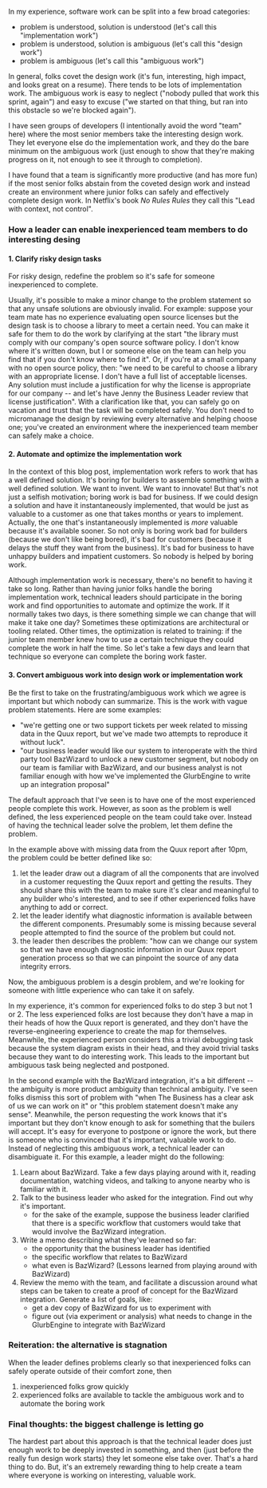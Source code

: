 In my experience, software work can be split into a few broad categories:

- problem is understood, solution is understood (let's call this "implementation
  work")
- problem is understood, solution is ambiguous (let's call this "design work")
- problem is ambiguous (let's call this "ambiguous work")

In general, folks covet the design work (it's fun, interesting, high impact, and
looks great on a resume). There tends to be lots of implementation work. The
ambiguous work is easy to neglect ("nobody pulled that work this sprint, again")
and easy to excuse ("we started on that thing, but ran into this obstacle so
we're blocked again").

I have seen groups of developers (I intentionally avoid the word "team" here)
where the most senior members take the interesting design work. They let
everyone else do the implementation work, and they do the bare minimum on the
ambiguous work (just enough to show that they're making progress on it, not
enough to see it through to completion).

I have found that a team is significantly more productive (and has more fun) if
the most senior folks abstain from the coveted design work and instead create an
environment where junior folks can safely and effectively complete design work.
In Netflix's book *No Rules Rules* they call this "Lead with context, not
control".

### How a leader can enable inexperienced team members to do interesting desing

#### 1. Clarify risky design tasks

For risky design, redefine the problem so it's safe for someone inexperienced to complete.

Usually, it's possible to make a minor change to the problem statement so that any
unsafe solutions are obviously invalid. For example: suppose your team mate has
no experience evaluating open source licenses but the design task is to choose a
library to meet a certain need. You can make it safe for them to do the work by
clarifying at the start "the library must comply with our company's open source
software policy. I don't know where it's written down, but I or someone else on
the team can help you find that if you don't know where to find it". Or, if
you're at a small company with no open source policy, then: "we need to be
careful to choose a library with an appropriate license. I don't have a full
list of acceptable licenses. Any solution must include a justification for why
the license is appropriate for our company -- and let's have Jenny the Business
Leader review that license justification". With a clarification like that, you
can safely go on vacation and trust that the task will be completed safely. You
don't need to micromanage the design by reviewing every alternative and helping
choose one; you've created an environment where the inexperienced team member
can safely make a choice.

#### 2. Automate and optimize the implementation work

In the context of this blog post, implementation work refers to work that has a
well defined solution. It's boring for builders to assemble something with a
well defined solution. We want to invent. We want to innovate! But that's not
just a selfish motivation; boring work is bad for business. If we could design a
solution and have it instantaneously implemented, that would be just as valuable
to a customer as one that takes months or years to implement. Actually, the one
that's instantaneously implemented is *more* valuable because it's available
sooner. So not only is boring work bad for builders (because we don't like being
bored), it's bad for customers (because it delays the stuff they want from the
business). It's bad for business to have unhappy builders and impatient
customers. So nobody is helped by boring work.

Although implementation work is necessary, there's no benefit to having it take
so long. Rather than having junior folks handle the boring implementation work,
technical leaders should participate in the boring work and find opportunities
to automate and optimize the work. If it normally takes two days, is there
something simple we can change that will make it take one day? Sometimes these
optimizations are architectural or tooling related. Other times, the
optimization is related to training: if the junior team member knew how to use
a certain technique they could complete the work in half the time. So let's take
a few days and learn that technique so everyone can complete the boring work
faster.

#### 3. Convert ambiguous work into design work or implementation work

Be the first to take on the frustrating/ambiguous work which we agree is
important but which nobody can summarize. This is the work with vague problem
statements. Here are some examples:
 - "we're getting one or two support tickets per week related to missing data in
   the Quux report, but we've made two attempts to reproduce it without luck". 
 - "our business leader would like our system to interoperate with the third
   party tool BazWizard to unlock a new customer segment, but nobody on our team
   is familiar with BazWizard, and our business analyst is not familiar enough
   with how we've implemented the GlurbEngine to write up an integration
   proposal"

The default approach that I've seen is to have one of the most experienced
people complete this work. However, as soon as the problem is well defined,
the less experienced people on the team could take over. Instead of having the
technical leader solve the problem, let them define the problem.

In the example above with missing data from the Quux report after 10pm, the
problem could be better defined like so:

1. let the leader draw out a diagram of all the components that are involved in
   a customer requesting the Quux report and getting the results. They should
   share this with the team to make sure it's clear and meaningful to any
   builder who's interested, and to see if other experienced folks have anything
   to add or correct.
2. let the leader identify what diagnostic information is available between the
   different components. Presumably some is missing because several people
   attempted to find the source of the problem but could not.
3. the leader then describes the problem: "how can we change our system so that
   we have enough diagnostic information in our Quux report generation process
   so that we can pinpoint the source of any data integrity errors.

Now, the ambiguous problem is a desgin problem, and we're looking for someone
with little experience who can take it on safely.

In my experience, it's common for experienced folks to do step 3 but not 1 or 2.
The less experienced folks are lost because they don't have a map in their heads
of how the Quux report is generated, and they don't have the reverse-engineering
experience to create the map for themselves. Meanwhile, the experienced person
considers this a trivial debugging task because the system diagram exists in
their head, and they avoid trivial tasks because they want to do interesting
work. This leads to the important but ambiguous task being neglected and
postponed.

In the second example with the BazWizard integration, it's a bit different --
the ambiguity is more product ambiguity than technical ambiguity. I've seen
folks dismiss this sort of problem with "when The Business has a clear ask of us
we can work on it" or "this problem statement doesn't make any sense".
Meanwhile, the person requesting the work knows that it's important but they
don't know enough to ask for something that the builers will accept. It's easy
for everyone to postpone or ignore the work, but there is someone who is
convinced that it's important, valuable work to do. Instead of neglecting this
ambiguous work, a technical leader can disambiguate it. For this example, a
leader might do the following:

1. Learn about BazWizard. Take a few days playing around with it, reading
   documentation, watching videos, and talking to anyone nearby who is familiar
   with it.
2. Talk to the business leader who asked for the integration. Find out why it's
   important.
     - for the sake of the example, suppose the business leader clarified that
       there is a specific workflow that customers would take that would involve
       the BazWizard integration.
3. Write a memo describing what they've learned so far:
     - the opportunity that the business leader has identified
     - the specific workflow that relates to BazWizard
     - what even is BazWizard? (Lessons learned from playing around with
       BazWizard)
4. Review the memo with the team, and facilitate a discussion around what steps
   can be taken to create a proof of concept for the BazWizard integration.
   Generate a list of goals, like:
     - get a dev copy of BazWizard for us to experiment with
     - figure out (via experiment or analysis) what needs to change in the
       GlurbEngine to integrate with BazWizard

### Reiteration: the alternative is stagnation

When the leader defines problems clearly so that inexperienced folks can safely
operate outside of their comfort zone, then

1. inexperienced folks grow quickly
2. experienced folks are available to tackle the ambiguous work and to automate
   the boring work

### Final thoughts: the biggest challenge is letting go

The hardest part about this approach is that the technical leader does just
enough work to be deeply invested in something, and then (just before the really
fun design work starts) they let someone else take over. That's a hard thing to
do. But, it's an extremely rewarding thing to help create a team where everyone
is working on interesting, valuable work. 
